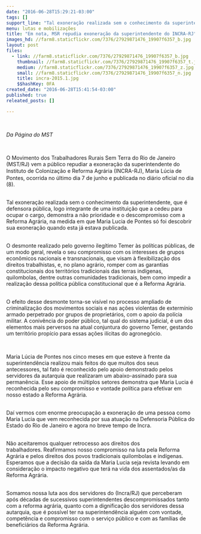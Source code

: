 ```yaml
---
date: "2016-06-28T15:29:21-03:00"
tags: []
support_line: "Tal exoneração realizada sem o conhecimento da superintendente demonstra a não prioridade e o descompromisso com a Reforma Agrária. "
menu: lutas e mobilizações
title: "Em nota, MSR repudia exoneração da superintendente do INCRA-RJ"
images_hd: //farm8.staticflickr.com/7376/27929871476_19907f6357_b.jpg
layout: post
files:
  - link: //farm8.staticflickr.com/7376/27929871476_19907f6357_b.jpg
    thumbnail: //farm8.staticflickr.com/7376/27929871476_19907f6357_t.jpg
    medium: //farm8.staticflickr.com/7376/27929871476_19907f6357_z.jpg
    small: //farm8.staticflickr.com/7376/27929871476_19907f6357_n.jpg
    title: incra-2015.1.jpg
    $$hashKey: 0FA
created_date: "2016-06-28T15:41:54-03:00"
published: true
releated_posts: []

---
```

<p class="p1">&nbsp;</p>

<p class="p1"><em>Da P&aacute;gina do MST&nbsp;</em></p>

<p class="p1">&nbsp;</p>

<p class="p1"><span class="s1">O Movimento dos Trabalhadores Rurais Sem Terra do Rio de Janeiro (MST/RJ) vem a p&uacute;blico repudiar a exonera&ccedil;&atilde;o da superintendente do Instituto de Coloniza</span><span style="line-height: 20.8px;">&ccedil;&atilde;o</span><span class="s1">&nbsp;e Reforma Agr&aacute;ria (INCRA-RJ),&nbsp;Maria L&uacute;cia de Pontes, ocorrida no &uacute;ltimo dia </span><span class="s2">7 de junho e publicada no di&aacute;rio oficial no dia (8).</span></p>

<p class="p1"><br />
<span class="s1">Tal exonera&ccedil;&atilde;o realizada sem o conhecimento da superintendente, que &eacute; defensora p&uacute;blica, logo integrante de uma institui&ccedil;&atilde;o que a cedeu para ocupar o cargo, demonstra a n&atilde;o prioridade e o descompromisso com a Reforma Agr&aacute;ria, na medida em que Maria Lucia de Pontes s&oacute; foi descobrir sua exonera&ccedil;&atilde;o quando esta j&aacute; estava publicada.</span></p>

<p class="p1"><br />
<span class="s1">O desmonte realizado pelo governo ileg&iacute;timo Temer &agrave;s pol&iacute;ticas p&uacute;blicas, de um modo geral, revela o seu compromisso com os interesses de grupos econ&ocirc;micos nacionais e transnacionais, que visam &agrave; flexibiliza&ccedil;&atilde;o dos direitos trabalhistas, e, no plano agr&aacute;rio, romper com as garantias constitucionais dos territ&oacute;rios tradicionais das terras ind&iacute;genas, quilombolas, dentre outras comunidades tradicionais, bem como impedir a realiza&ccedil;&atilde;o dessa pol&iacute;tica p&uacute;blica constitucional que &eacute; a Reforma Agr&aacute;ria.</span></p>

<p class="p1"><br />
<span class="s1">O efeito desse desmonte torna-se vis&iacute;vel no processo ampliado de criminaliza&ccedil;&atilde;o dos movimentos sociais e nas a&ccedil;&otilde;es violentas de exterm&iacute;nio armado perpetrado por grupos de propriet&aacute;rios, com o apoio da pol&iacute;cia militar. A coniv&ecirc;ncia do poder p&uacute;blico, tal qual do sistema judicial, &eacute; um dos elementos mais perversos na atual conjuntura do governo Temer, gestando um territ&oacute;rio prop&iacute;cio para essas a&ccedil;&otilde;es il&iacute;citas do agroneg&oacute;cio.&nbsp;</span></p>

<p class="p1">&nbsp;</p>

<p class="p1"><span class="s1">Maria L&uacute;cia de Pontes nos cinco&nbsp;meses em que esteve &agrave; frente da superintend&ecirc;ncia realizou mais feitos do que muitos dos seus antecessores, tal fato &eacute; reconhecido pelo apoio demonstrado pelos servidores da autarquia que realizaram um abaixo-assinado para sua perman&ecirc;ncia. Esse apoio de m&uacute;ltiplos setores demonstra que Maria Lucia &eacute; reconhecida pelo seu compromisso e vontade pol&iacute;tica para efetivar em nosso estado a Reforma Agr&aacute;ria.</span></p>

<p class="p1"><br />
<span class="s1">Da&iacute; vermos com enorme preocupa&ccedil;&atilde;o a exonera&ccedil;&atilde;o de uma pessoa como Maria Lucia que vem reconhecida por sua atua&ccedil;&atilde;o na Defensoria P&uacute;blica do Estado do Rio de Janeiro e agora no breve tempo de Incra.</span></p>

<p class="p1"><br />
<span class="s1">N&atilde;o aceitaremos qualquer retrocesso aos direitos dos trabalhadores.&nbsp;Reafirmamos nosso compromisso na luta pela Reforma Agr&aacute;ria e pelos&nbsp;direitos dos povos tradicionais quilombolas e ind&iacute;genas. Esperamos que a decis&atilde;o da sa&iacute;da da Maria Lucia seja revista levando em considera&ccedil;&atilde;o o impacto negativo que ter&aacute; na vida dos assentados/as da Reforma Agr&aacute;ria. &nbsp;</span></p>

<p class="p1"><br />
<span class="s1">Somamos nossa luta aos dos servidores do (Incra/RJ) que perceberam ap&oacute;s d&eacute;cadas de sucessivos superintendentes descompromissados tanto com a reforma agr&aacute;ria, quanto com a dignifica&ccedil;&atilde;o dos servidores dessa autarquia, que &eacute; poss&iacute;vel ter na superintend&ecirc;ncia algu&eacute;m com vontade, compet&ecirc;ncia e compromisso com o servi&ccedil;o p&uacute;blico e com as fam&iacute;lias de benefici&aacute;rios da Reforma Agr&aacute;ria.</span></p>
